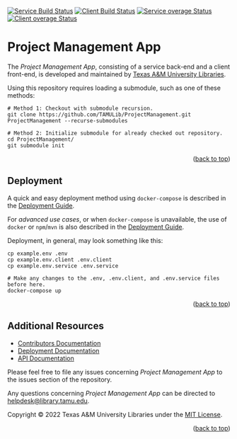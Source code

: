 <a name="readme-top"></a>
[![Service Build Status][service-build-badge]][service-build-status]
[![Client Build Status][client-build-badge]][client-build-status]
[![Service overage Status][service-coverage-badge]][service-coverage-status]
[![Client overage Status][client-coverage-badge]][client-coverage-status]

# Project Management App

The *Project Management App*, consisting of a service back-end and a client front-end, is developed and maintained by [Texas A&M University Libraries][tamu-library].

Using this repository requires loading a submodule, such as one of these methods:
```shell
# Method 1: Checkout with submodule recursion.
git clone https://github.com/TAMULib/ProjectManagement.git ProjectManagement --recurse-submodules

# Method 2: Initialize submodule for already checked out repository.
cd ProjectManagement/
git submodule init
```

<div align="right">(<a href="#readme-top">back to top</a>)</div>


## Deployment

A quick and easy deployment method using `docker-compose` is described in the [Deployment Guide][deployment-guide].

For _advanced use cases_, or when `docker-compose` is unavailable, the use of `docker` or `npm`/`mvn` is also described in the [Deployment Guide][deployment-guide].

Deployment, in general, may look something like this:

```shell
cp example.env .env
cp example.env.client .env.client
cp example.env.service .env.service

# Make any changes to the .env, .env.client, and .env.service files before here.
docker-compose up
```

<div align="right">(<a href="#readme-top">back to top</a>)</div>


## Additional Resources

- [Contributors Documentation][contribute-guide]
- [Deployment Documentation][deployment-guide]
- [API Documentation][api-docs]

Please feel free to file any issues concerning *Project Management App* to the issues section of the repository.

Any questions concerning *Project Management App* can be directed to helpdesk@library.tamu.edu.

Copyright © 2022 Texas A&M University Libraries under the [MIT License][license].

<div align="right">(<a href="#readme-top">back to top</a>)</div>


<!-- LINKS -->
[service-build-status]: https://github.com/TAMULib/ProjectManagementService/actions?query=workflow%3ABuild
[service-build-badge]: https://github.com/TAMULib/ProjectManagementService/workflows/Build/badge.svg
[service-coverage-status]: https://coveralls.io/github/TAMULib/ProjectManagementService
[service-coverage-badge]: https://coveralls.io/repos/github/TAMULib/ProjectManagementService/badge.svg

[client-build-status]: https://github.com/TAMULib/ProjectManagementUI/actions?query=workflow%3ABuild
[client-build-badge]: https://github.com/TAMULib/ProjectManagementUI/workflows/Build/badge.svg
[client-coverage-status]: https://coveralls.io/github/TAMULib/ProjectManagementUI
[client-coverage-badge]: https://coveralls.io/repos/github/TAMULib/ProjectManagementUI/badge.svg

[tamu-library]: http://library.tamu.edu
[api-docs]: https://tamulib.github.io/ProjectManagementService

[deployment-guide]: DEPLOYING.md
[contribute-guide]: CONTRIBUTING.md
[license]: LICENSE
